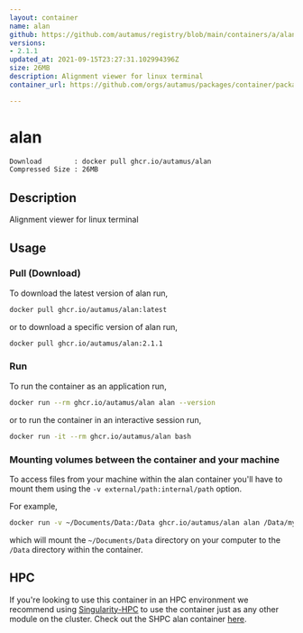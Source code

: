 ```yaml
---
layout: container
name: alan
github: https://github.com/autamus/registry/blob/main/containers/a/alan/spack.yaml
versions:
- 2.1.1
updated_at: 2021-09-15T23:27:31.102994396Z
size: 26MB
description: Alignment viewer for linux terminal
container_url: https://github.com/orgs/autamus/packages/container/package/alan

---
```

# alan
```bash 
Download        : docker pull ghcr.io/autamus/alan
Compressed Size : 26MB
```

## Description
Alignment viewer for linux terminal

## Usage
### Pull (Download)
To download the latest version of alan run,

```bash
docker pull ghcr.io/autamus/alan:latest
```

or to download a specific version of alan run,

```bash
docker pull ghcr.io/autamus/alan:2.1.1
```
### Run
To run the container as an application run,
```bash
docker run --rm ghcr.io/autamus/alan alan --version
```

or to run the container in an interactive session run,
```bash
docker run -it --rm ghcr.io/autamus/alan bash
```

### Mounting volumes between the container and your machine
To access files from your machine within the alan container you'll have to mount them using the `-v external/path:internal/path` option.

For example,
```bash
docker run -v ~/Documents/Data:/Data ghcr.io/autamus/alan alan /Data/myData.csv
```
which will mount the `~/Documents/Data` directory on your computer to the `/Data` directory within the container.

## HPC
If you're looking to use this container in an HPC environment we recommend using [Singularity-HPC](https://singularity-hpc.readthedocs.io) to use the container just as any other module on the cluster. Check out the SHPC alan container [here](https://singularityhub.github.io/singularity-hpc/r/ghcr.io-autamus-alan/).